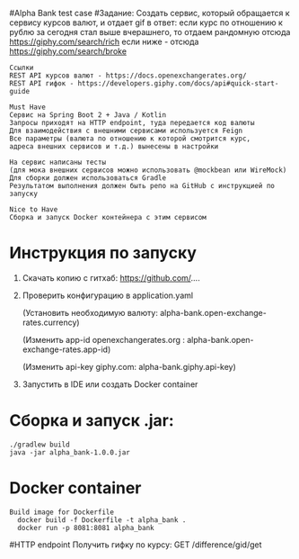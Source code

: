 #Alpha Bank test case
#Задание:
    Создать сервис, который обращается к сервису курсов валют, и отдает gif в ответ:
    если курс по отношению к рублю за сегодня стал выше вчерашнего, 
    то отдаем рандомную отсюда 
    https://giphy.com/search/rich
    если ниже - отсюда 
    https://giphy.com/search/broke
    
    Ссылки
    REST API курсов валют - https://docs.openexchangerates.org/
    REST API гифок - https://developers.giphy.com/docs/api#quick-start-guide
    
    Must Have
    Сервис на Spring Boot 2 + Java / Kotlin
    Запросы приходят на HTTP endpoint, туда передается код валюты
    Для взаимодействия с внешними сервисами используется Feign
    Все параметры (валюта по отношению к которой смотрится курс, 
    адреса внешних сервисов и т.д.) вынесены в настройки
    
    На сервис написаны тесты 
    (для мока внешних сервисов можно использовать @mockbean или WireMock)
    Для сборки должен использоваться Gradle
    Результатом выполнения должен быть репо на GitHub с инструкцией по запуску
    
    Nice to Have
    Сборка и запуск Docker контейнера с этим сервисом

# Инструкция по запуску
1) Скачать копию с гитхаб:
   https://github.com/....
2) Проверить конфигурацию в application.yaml

    (Установить необходимую валюту: alpha-bank.open-exchange-rates.currency)

    (Изменить app-id openexchangerates.org : alpha-bank.open-exchange-rates.app-id)

    (Изменить api-key giphy.com: alpha-bank.giphy.api-key)
   
4) Запустить в IDE или создать Docker container
# Сборка и запуск .jar:
    ./gradlew build
    java -jar alpha_bank-1.0.0.jar
# Docker container
    Build image for Dockerfile
      docker build -f Dockerfile -t alpha_bank .
      docker run -p 8081:8081 alpha_bank

#HTTP endpoint
    Получить гифку по курсу:
    GET /difference/gid/get



